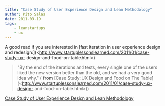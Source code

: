 ```yaml
---
title: "Case Study of User Experience Design and Lean Methodology"
author: Pito Salas
date: 2011-03-19
tags:
    - leanstartups
    - ux
---
```




A good read if you are interested in [fast iteration in user experience design
and redesign:](<http://www.startuplessonslearned.com/2011/01/case-study-ux-
design-and-food-on-table.html>)

> "By the end of the iterations and tests, every single one of the users liked
> the new version better than the old, and we had a very good idea why." (
> **from** [Case Study: UX Design and Food on The
> Table](<http://www.startuplessonslearned.com/2011/01/case-study-ux-design-
> and-food-on-table.html>))


[Case Study of User Experience Design and Lean Methodology](None)
